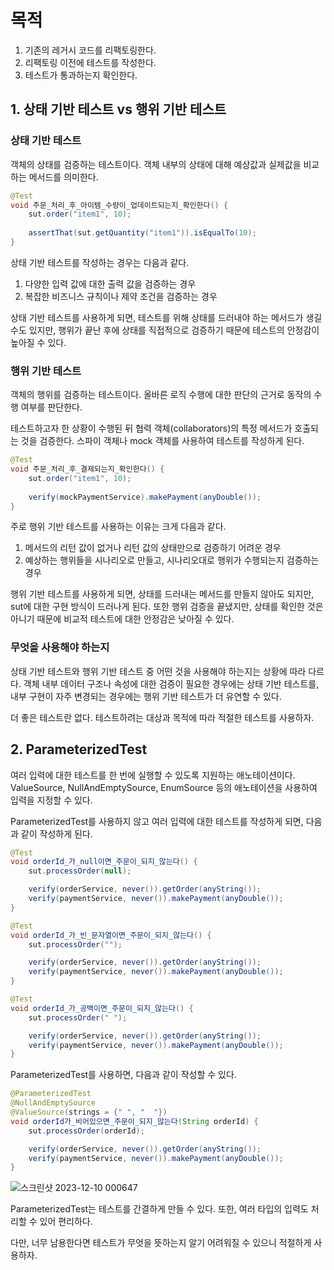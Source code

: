 # 목적

1. 기존의 레거시 코드를 리팩토링한다.
2. 리팩토링 이전에 테스트를 작성한다.
3. 테스트가 통과하는지 확인한다.

## 1. 상태 기반 테스트 vs 행위 기반 테스트

### 상태 기반 테스트
객체의 상태를 검증하는 테스트이다. 객체 내부의 상태에 대해 예상값과 실제값을 비교하는 메서드를 의미한다.

```java
@Test
void 주문_처리_후_아이템_수량이_업데이트되는지_확인한다() {
    sut.order("item1", 10);
    
    assertThat(sut.getQuantity("item1")).isEqualTo(10);
}
```

상태 기반 테스트를 작성하는 경우는 다음과 같다.

1. 다양한 입력 값에 대한 출력 값을 검증하는 경우
2. 복잡한 비즈니스 규칙이나 제약 조건을 검증하는 경우

상태 기반 테스트를 사용하게 되면, 테스트를 위해 상태를 드러내야 하는 메서드가 생길 수도 있지만, 행위가 끝난 후에 상태를 직접적으로 검증하기 때문에 테스트의 안정감이 높아질 수 있다.

### 행위 기반 테스트
객체의 행위를 검증하는 테스트이다. 올바른 로직 수행에 대한 판단의 근거로 동작의 수행 여부를 판단한다.

테스트하고자 한 상황이 수행된 뒤 협력 객체(collaborators)의 특정 메서드가 호출되는 것을 검증한다. 스파이 객체나 mock 객체를 사용하여 테스트를 작성하게 된다.

```java
@Test
void 주문_처리_후_결제되는지_확인한다() {
    sut.order("item1", 10);
    
    verify(mockPaymentService).makePayment(anyDouble());
}
```

주로 행위 기반 테스트를 사용하는 이유는 크게 다음과 같다.

1. 메서드의 리턴 값이 없거나 리턴 값의 상태만으로 검증하기 어려운 경우
2. 예상하는 행위들을 시나리오로 만들고, 시나리오대로 행위가 수행되는지 검증하는 경우

행위 기반 테스트를 사용하게 되면, 상태를 드러내는 메서드를 만들지 않아도 되지만, sut에 대한 구현 방식이 드러나게 된다.
또한 행위 검증을 끝냈지만, 상태를 확인한 것은 아니기 때문에 비교적 테스트에 대한 안정감은 낮아질 수 있다.

### 무엇을 사용해야 하는지

상태 기반 테스트와 행위 기반 테스트 중 어떤 것을 사용해야 하는지는 상황에 따라 다르다.
객체 내부 데이터 구조나 속성에 대한 검증이 필요한 경우에는 상태 기반 테스트를, 내부 구현이 자주 변경되는 경우에는 행위 기반 테스트가 더 유연할 수 있다.

더 좋은 테스트란 없다. 테스트하려는 대상과 목적에 따라 적절한 테스트를 사용하자.

## 2. ParameterizedTest

여러 입력에 대한 테스트를 한 번에 실행할 수 있도록 지원하는 애노테이션이다.
ValueSource, NullAndEmptySource, EnumSource 등의 애노테이션을 사용하여 입력을 지정할 수 있다.

ParameterizedTest를 사용하지 않고 여러 입력에 대한 테스트를 작성하게 되면, 다음과 같이 작성하게 된다.

```java
@Test
void orderId_가_null이면_주문이_되지_않는다() {
    sut.processOrder(null);

    verify(orderService, never()).getOrder(anyString());
    verify(paymentService, never()).makePayment(anyDouble());
}

@Test
void orderId_가_빈_문자열이면_주문이_되지_않는다() {
    sut.processOrder("");

    verify(orderService, never()).getOrder(anyString());
    verify(paymentService, never()).makePayment(anyDouble());
}

@Test
void orderId_가_공백이면_주문이_되지_않는다() {
    sut.processOrder(" ");

    verify(orderService, never()).getOrder(anyString());
    verify(paymentService, never()).makePayment(anyDouble());
}
```

ParameterizedTest를 사용하면, 다음과 같이 작성할 수 있다.

```java
@ParameterizedTest
@NullAndEmptySource
@ValueSource(strings = {" ", "  "})
void orderId가_비어있으면_주문이_되지_않는다(String orderId) {
    sut.processOrder(orderId);

    verify(orderService, never()).getOrder(anyString());
    verify(paymentService, never()).makePayment(anyDouble());
}
```

![스크린샷 2023-12-10 000647](https://github.com/sa46lll/legacy-refactor/assets/62706048/dc41880f-6c37-4053-8454-a9c3d1b56784)

ParameterizedTest는 테스트를 간결하게 만들 수 있다. 또한, 여러 타입의 입력도 처리할 수 있어 편리하다.

다만, 너무 남용한다면 테스트가 무엇을 뜻하는지 알기 어려워질 수 있으니 적절하게 사용하자.
